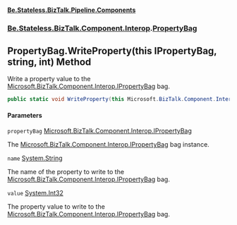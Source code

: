 #### [Be.Stateless.BizTalk.Pipeline.Components](README.md 'README')
### [Be.Stateless.BizTalk.Component.Interop](Be.Stateless.BizTalk.Component.Interop.md 'Be.Stateless.BizTalk.Component.Interop').[PropertyBag](PropertyBag.md 'Be.Stateless.BizTalk.Component.Interop.PropertyBag')

## PropertyBag.WriteProperty(this IPropertyBag, string, int) Method

Write a property value to the [Microsoft.BizTalk.Component.Interop.IPropertyBag](https://docs.microsoft.com/en-us/dotnet/api/Microsoft.BizTalk.Component.Interop.IPropertyBag 'Microsoft.BizTalk.Component.Interop.IPropertyBag') bag.

```csharp
public static void WriteProperty(this Microsoft.BizTalk.Component.Interop.IPropertyBag propertyBag, string name, int value);
```
#### Parameters

<a name='Be.Stateless.BizTalk.Component.Interop.PropertyBag.WriteProperty(thisMicrosoft.BizTalk.Component.Interop.IPropertyBag,string,int).propertyBag'></a>

`propertyBag` [Microsoft.BizTalk.Component.Interop.IPropertyBag](https://docs.microsoft.com/en-us/dotnet/api/Microsoft.BizTalk.Component.Interop.IPropertyBag 'Microsoft.BizTalk.Component.Interop.IPropertyBag')

The [Microsoft.BizTalk.Component.Interop.IPropertyBag](https://docs.microsoft.com/en-us/dotnet/api/Microsoft.BizTalk.Component.Interop.IPropertyBag 'Microsoft.BizTalk.Component.Interop.IPropertyBag') bag instance.

<a name='Be.Stateless.BizTalk.Component.Interop.PropertyBag.WriteProperty(thisMicrosoft.BizTalk.Component.Interop.IPropertyBag,string,int).name'></a>

`name` [System.String](https://docs.microsoft.com/en-us/dotnet/api/System.String 'System.String')

The name of the property to write to the [Microsoft.BizTalk.Component.Interop.IPropertyBag](https://docs.microsoft.com/en-us/dotnet/api/Microsoft.BizTalk.Component.Interop.IPropertyBag 'Microsoft.BizTalk.Component.Interop.IPropertyBag') bag.

<a name='Be.Stateless.BizTalk.Component.Interop.PropertyBag.WriteProperty(thisMicrosoft.BizTalk.Component.Interop.IPropertyBag,string,int).value'></a>

`value` [System.Int32](https://docs.microsoft.com/en-us/dotnet/api/System.Int32 'System.Int32')

The property value to write to the [Microsoft.BizTalk.Component.Interop.IPropertyBag](https://docs.microsoft.com/en-us/dotnet/api/Microsoft.BizTalk.Component.Interop.IPropertyBag 'Microsoft.BizTalk.Component.Interop.IPropertyBag') bag.